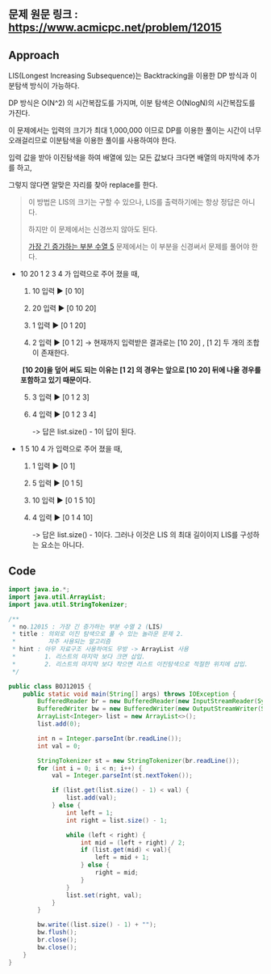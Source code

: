 ## 문제 원문 링크 : https://www.acmicpc.net/problem/12015

## Approach

LIS(Longest Increasing Subsequence)는 Backtracking을 이용한 DP 방식과 이분탐색 방식이 가능하다.

DP 방식은 O(N^2) 의 시간복잡도를 가지며, 이분 탐색은 O(NlogN)의 시간복잡도를 가진다.

이 문제에서는 입력의 크기가 최대 1,000,000 이므로 DP를 이용한 풀이는 시간이 너무 오래걸리므로 이분탐색을 이용한 풀이를 사용하여야 한다.

입력 값을 받아 이진탐색을 하여  배열에 있는 모든 값보다 크다면 배열의 마지막에 추가를 하고,

그렇지 않다면 알맞은 자리를 찾아 replace를 한다.

> 이 방법은 LIS의 크기는 구할 수 있으나, LIS를 출력하기에는 항상 정답은 아니다. 
>
> 하지만 이 문제에서는 신경쓰지 않아도 된다.
>
> [가장 긴 증가하는 부분 수열 5](https://www.acmicpc.net/problem/14003) 문제에서는 이 부분을 신경써서 문제를 풀어야 한다.

- 10 20 1 2 3 4 가 입력으로 주어 졌을 때,

  1. 10 입력 ▶ [0 10] 

  2. 20 입력 ▶ [0 10 20]

  3. 1 입력 ▶ [0 1 20]

  4. 2 입력 ▶ [0 1 2] → 현재까지 입력받은 결과로는 [10 20] , [1 2] 두 개의 조합이 존재한다.

  ​                **[10 20]을 덮어 써도 되는 이유는 [1 2] 의 경우는 앞으로 [10 20] 뒤에 나올 경우를 포함하고 있기 때문이다.**

  5. 3 입력 ▶ [0 1 2 3]

  6. 4 입력 ▶ [0 1 2 3 4]

     -> 답은 list.size() - 1이 답이 된다.

- 1 5 10 4 가 입력으로 주어 졌을 때,

  1. 1 입력 ▶ [0 1]

  2. 5 입력 ▶ [0 1 5]

  3. 10 입력 ▶ [0 1 5 10]

  4. 4 입력 ▶ [0 1 4 10]

     -> 답은 list.size() - 1이다. 그러나 이것은 LIS 의 최대 길이이지 LIS를 구성하는 요소는 아니다.

## Code

```java
import java.io.*;
import java.util.ArrayList;
import java.util.StringTokenizer;

/**
 * no.12015 : 가장 긴 증가하는 부분 수열 2 (LIS)
 * title : 의외로 이진 탐색으로 풀 수 있는 놀라운 문제 2.
 *         자주 사용되는 알고리즘
 * hint : 아무 자료구조 사용하여도 무방 -> ArrayList 사용
 *        1. 리스트의 마지막 보다 크면 삽입.
 *        2. 리스트의 마지막 보다 작으면 리스트 이진탐색으로 적절한 위치에 삽입.
 */

public class BOJ12015 {
    public static void main(String[] args) throws IOException {
        BufferedReader br = new BufferedReader(new InputStreamReader(System.in));
        BufferedWriter bw = new BufferedWriter(new OutputStreamWriter(System.out));
        ArrayList<Integer> list = new ArrayList<>();
        list.add(0);

        int n = Integer.parseInt(br.readLine());
        int val = 0;

        StringTokenizer st = new StringTokenizer(br.readLine());
        for (int i = 0; i < n; i++) {
            val = Integer.parseInt(st.nextToken());

            if (list.get(list.size() - 1) < val) {
                list.add(val);
            } else {
                int left = 1;
                int right = list.size() - 1;

                while (left < right) {
                    int mid = (left + right) / 2;
                    if (list.get(mid) < val){
                        left = mid + 1;
                    } else {
                        right = mid;
                    }
                }
                list.set(right, val);
            }
        }

        bw.write((list.size() - 1) + "");
        bw.flush();
        br.close();
        bw.close();
    }
}



```

